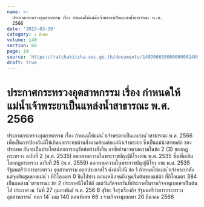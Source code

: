 ```yaml
---
name: >-
  ประกาศกระทรวงอุตสาหกรรม เรื่อง กำหนดให้แม่น้ำเจ้าพระยาเป็นแหล่งน้ำสาธารณะ พ.ศ.
  2566
date: '2023-03-19'
category: ง พิเศษ
volume: 140
section: 66
page: 14
source: 'https://ratchakitcha.soc.go.th/documents/140D066S0000000001400.pdf'
draft: true
---
```


# ประกาศกระทรวงอุตสาหกรรม เรื่อง กำหนดให้แม่น้ำเจ้าพระยาเป็นแหล่งน้ำสาธารณะ พ.ศ. 2566

ประกาศกระทรวงอุตสาหกรรม เรื่อง ก้าหนดให้แม่น ้าเจ้าพระยาเป็นแหล่งน ้าสาธารณะ พ.ศ. 2566 เพื่อเป็นการป้องกันมิให้เกิดผลกระทบด้านสิ่งแวดล้อมต่อแม่น้าเจ้าพระยา ซึ่งเป็นแม่น้าสายหลัก ของประเทศ อันจะเป็นประโยชน์ต่อการอนุรักษ์อย่างยั่งยืน อาศัยอ้านาจตามความในข้อ 2 (3) ของกฎกระทรวง ฉบับที่ 2 (พ.ศ. 2535) ออกตามความในพระราชบัญญัติโรงงาน พ.ศ. 2535 ซึ่งเพิ่มเติมโดยกฎกระทรวง ฉบับที่ 25 (พ.ศ. 2559) ออกตามความในพระราชบัญญัติโรง งาน พ.ศ. 2535 รัฐมนตรีว่าการกระทรวง อุตสาหกรรม ออกประกาศไว้ ดังต่อไปนี ข้อ 1 ก้าหนดให้แม่น ้าเจ้าพระยาตังแต่จุดสินสุดของแม่น ้า ที่กิโลเมตร 0 ขึนไปทาง ตอนเหนือจนถึงจุดเริ่มต้นของแม่น้า ที่กิโลเมตร 384 เป็นแหล่งน ้าสาธารณะ ข้อ 2 ประกาศนีให้ใช้ตั งแต่วันถัดจากวันที่ประกาศในราชกิจจานุเบกษาเป็นต้นไป ประกาศ ณ วันที่ 27 กุมภาพันธ์ พ.ศ. 256 6 สุริยะ จึงรุ่งเรืองกิจ รัฐมนตรีว่าการกระทรวงอุตสาหกรรม ้ หนา 14 ่ เลม 140 ตอนพิเศษ 66 ง ราชกิจจานุเบกษา 20 มีนาคม 2566
